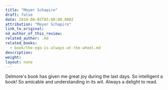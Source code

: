 ```yaml
---
title: "Meyer Schapiro"
draft: false
date: 2010-08-05T05:00:00.000Z
attribution: "Meyer Schapiro"
link_to_original:
nd_author_of_this_review:
related_author: .md
related_books:
  - book/the-ego-is-always-at-the-wheel.md
description:
weight:
layout: none
---
```

Delmore's book has given me great joy during the last days. So intelligent a book! So amicable and understanding in its wit. Always a delight to read.

